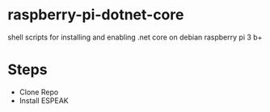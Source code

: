 # raspberry-pi-dotnet-core
shell scripts for installing and enabling .net core on debian raspberry pi 3 b+

# Steps #
- Clone Repo
- Install ESPEAK 
```sudo apt-get install espeak
```

